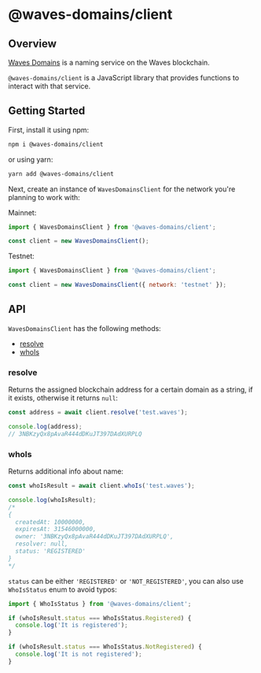 # @waves-domains/client

## Overview

[Waves Domains](https://waves.domains/) is a naming service on the Waves
blockchain.

`@waves-domains/client` is a JavaScript library that provides
functions to interact with that service.

## Getting Started

First, install it using npm:

```sh
npm i @waves-domains/client
```

or using yarn:

```sh
yarn add @waves-domains/client
```

Next, create an instance of `WavesDomainsClient` for the network you're planning
to work with:

Mainnet:

```javascript
import { WavesDomainsClient } from '@waves-domains/client';

const client = new WavesDomainsClient();
```

Testnet:

```javascript
import { WavesDomainsClient } from '@waves-domains/client';

const client = new WavesDomainsClient({ network: 'testnet' });
```

## API

`WavesDomainsClient` has the following methods:

- [resolve](#resolve)
- [whoIs](#whois)

### resolve

Returns the assigned blockchain address for a certain domain as a string, if it
exists, otherwise it returns `null`:

```javascript
const address = await client.resolve('test.waves');

console.log(address);
// 3NBKzyQx8pAvaR444dDKuJT397DAdXURPLQ
```

### whoIs

Returns additional info about name:

```javascript
const whoIsResult = await client.whoIs('test.waves');

console.log(whoIsResult);
/*
{
  createdAt: 10000000,
  expiresAt: 31546000000,
  owner: '3NBKzyQx8pAvaR444dDKuJT397DAdXURPLQ',
  resolver: null,
  status: 'REGISTERED'
}
*/
```

`status` can be either `'REGISTERED'` or `'NOT_REGISTERED'`, you can also use
`WhoIsStatus` enum to avoid typos:

```javascript
import { WhoIsStatus } from '@waves-domains/client';

if (whoIsResult.status === WhoIsStatus.Registered) {
  console.log('It is registered');
}

if (whoIsResult.status === WhoIsStatus.NotRegistered) {
  console.log('It is not registered');
}
```
